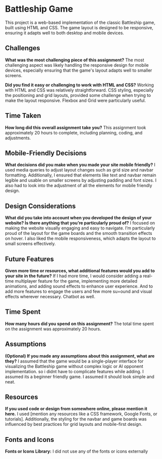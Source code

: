 # Battleship Game

This project is a web-based implementation of the classic Battleship game, built using HTML and CSS. The game layout is designed to be responsive, ensuring it adapts well to both desktop and mobile devices. 

## Challenges
**What was the most challenging piece of this assignment?**
The most challenging aspect was likely handling the responsive design for mobile devices, especially ensuring that the game's layout adapts well to smaller screens.

**Did you find it easy or challenging to work with HTML and CSS?**
Working with HTML and CSS was relatively straightforward. CSS styling, especially the positioning and grid layouts, provided some challenge when trying to make the layout responsive. Flexbox and Grid were particularly useful.

## Time Taken
**How long did this overall assignment take you?**
This assignment took approximately 20 hours to complete, including planning, coding, and adjustments.

## Mobile-Friendly Decisions
**What decisions did you make when you made your site mobile friendly?**
I used media queries to adjust layout changes such as grid size and navbar formatting. Additionally, I ensured that elements like text and navbar remain legible and usable on smaller screens by adjusting padding and font sizes. I also had to look into the adjustment of all the elements for mobile friendly design.

## Design Considerations
**What did you take into account when you developed the design of your website? Is there anything that you’re particularly proud of?**
I focused on making the website visually engaging and easy to navigate. I’m particularly proud of the layout for the game boards and the smooth transition effects on hover. I also liked the mobile responsiveness, which adapts the layout to small screens effectively.

## Future Features
**Given more time or resources, what additional features would you add to your site in the future?**
If I had more time, I would consider adding a real-time multiplayer feature for the game, implementing more detailed animations, and adding sound effects to enhance user experience. And to add more features to engage the users and few more su=ound and visual effects wherever necessary. Chatbot as well.

## Time Spent
**How many hours did you spend on this assignment?**
The total time spent on the assignment was approximately 20 hours.

## Assumptions
**(Optional) If you made any assumptions about this assignment, what are they?**
I assumed that the game would be a single-player interface for visualizing the Battleship game without complex logic or AI opponent implementation. so i didnt have to complicate features while adding. I assumed its a beginner friendly game. I assumed it should look simple and neat.

## Resources
**If you used code or design from somewhere online, please mention it here.**
I used [mention any resources like a CSS framework, Google Fonts, or tutorials]. Additionally, the styling for the navbar and game boards was influenced by best practices for grid layouts and mobile-first design.

## Fonts and Icons
**Fonts or Icons Library:**
I did not use any of the fonts or icons externally

